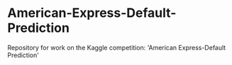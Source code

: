 # American-Express-Default-Prediction
Repository for work on the Kaggle competition: 'American Express-Default Prediction'
